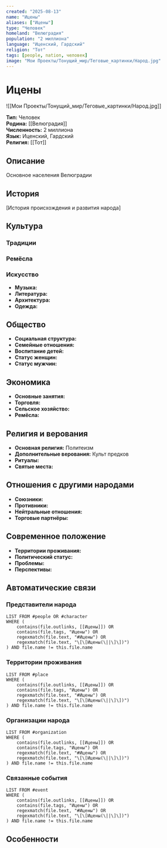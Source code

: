 ```yaml
---
created: "2025-08-13"
name: "Ицены"
aliases: ["Ицены"]
type: "Человек"
homeland: "Велюградия"
population: "2 миллиона"
language: "Иценский, Гардский"
religion: "Тот"
tags: [people, nation, человек]
image: "Мои Проекты/Тонущий_мир/Теговые_картинки/Народ.jpg"
---
```

# Ицены

![[Мои Проекты/Тонущий_мир/Теговые_картинки/Народ.jpg]]


**Тип:** Человек  
**Родина:** [[Велюградия]]  
**Численность:** 2 миллиона  
**Язык:** Иценский, Гардский  
**Религия:** [[Тот]]  

## Описание
Основное населения Велюградии

## История
[История происхождения и развития народа]

## Культура
### Традиции

### Ремёсла

### Искусство
- **Музыка:**
- **Литература:**
- **Архитектура:**
- **Одежда:**

## Общество
- **Социальная структура:**
- **Семейные отношения:**
- **Воспитание детей:**
- **Статус женщин:**
- **Статус мужчин:**

## Экономика
- **Основные занятия:**
- **Торговля:**
- **Сельское хозяйство:**
- **Ремёсла:**

## Религия и верования
- **Основная религия:** Политеизм
- **Дополнительные верования:** Культ предков
- **Ритуалы:**
- **Святые места:**

## Отношения с другими народами
- **Союзники:**
- **Противники:**
- **Нейтральные отношения:**
- **Торговые партнёры:**

## Современное положение
- **Территории проживания:**
- **Политический статус:**
- **Проблемы:**
- **Перспективы:**

## Автоматические связи
### Представители народа
```dataview
LIST FROM #people OR #character
WHERE (
    contains(file.outlinks, [[Ицены]]) OR
    contains(file.tags, "Ицены") OR
    regexmatch(file.text, "#Ицены") OR
    regexmatch(file.text, "\[\[Ицены(\||\]\])")
) AND file.name != this.file.name
```

### Территории проживания
```dataview
LIST FROM #place
WHERE (
    contains(file.outlinks, [[Ицены]]) OR
    contains(file.tags, "Ицены") OR
    regexmatch(file.text, "#Ицены") OR
    regexmatch(file.text, "\[\[Ицены(\||\]\])")
) AND file.name != this.file.name
```

### Организации народа
```dataview
LIST FROM #organization
WHERE (
    contains(file.outlinks, [[Ицены]]) OR
    contains(file.tags, "Ицены") OR
    regexmatch(file.text, "#Ицены") OR
    regexmatch(file.text, "\[\[Ицены(\||\]\])")
) AND file.name != this.file.name
```

### Связанные события
```dataview
LIST FROM #event
WHERE (
    contains(file.outlinks, [[Ицены]]) OR
    contains(file.tags, "Ицены") OR
    regexmatch(file.text, "#Ицены") OR
    regexmatch(file.text, "\[\[Ицены(\||\]\])")
) AND file.name != this.file.name
```

## Особенности
